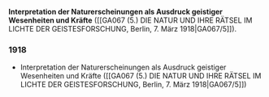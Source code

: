 **Interpretation der Naturerscheinungen als Ausdruck geistiger Wesenheiten und Kräfte** ([[GA067 (5.) DIE NATUR UND IHRE RÄTSEL IM LICHTE DER GEISTESFORSCHUNG, Berlin, 7. März 1918|GA067/5]]).

### 1918
- Interpretation der Naturerscheinungen als Ausdruck geistiger Wesenheiten und Kräfte ([[GA067 (5.) DIE NATUR UND IHRE RÄTSEL IM LICHTE DER GEISTESFORSCHUNG, Berlin, 7. März 1918|GA067/5]])
